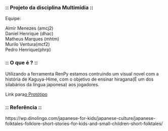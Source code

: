 <h3>:: Projeto da disciplina Multimídia :: </h3>
 
 Equipe: <p> Almir Menezes (amcj2)<br>
         Daniel Henrique (dhac) <br>
         Matheus Marques (mhtm) <br>
         Murilo Ventura(mcf2) <br>
         Pedro Henrique(phrp) </p>

<h3>:: O que é ? :: </h3>

<p>Utilizando a ferramenta RenPy estamos contruindo um visual novel com a história de Kaguya-Hime, com o objetivo de ensinar hiragana(É um dos silabários da língua japonesa) aos jogadores. </p>

<p> Link para<a href="https://www.figma.com/proto/euZTxGqd53chdoxwyUCCOE/Prot%C3%B3tipo-multim%C3%ADdia?page-id=0%3A1&node-id=2%3A2&viewport=303%2C48%2C0.36&scaling=scale-down&starting-point-node-id=2%3A2">o Protótipo</a> </p>

<h3> :: Referência ::</h3>

<p>https://wp.dinolingo.com/japanese-for-kids/japanese-culture/japanese-folktales-folklore-short-stories-for-kids-and-small-children-short-folktales/ <pp>